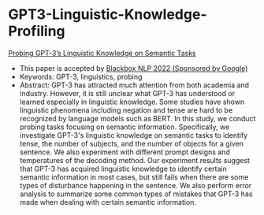 # GPT3-Linguistic-Knowledge-Profiling

[Probing GPT-3’s Linguistic Knowledge on Semantic Tasks](https://openreview.net/forum?id=7rVRbxDPslo)

- This paper is accepted by [Blackbox NLP 2022 (Sponsored by Google)](https://blackboxnlp.github.io/)
- Keywords: GPT-3, linguistics, probing
- Abstract: GPT-3 has attracted much attention from both academia and industry. However, it is still unclear what GPT-3 has understood or learned especially in linguistic knowledge. Some studies have shown linguistic phenomena including negation and tense are hard to be recognized by language models such as BERT. In this study, we conduct probing tasks focusing on semantic information. Specifically, we investigate GPT-3's linguistic knowledge on semantic tasks to identify tense, the number of subjects, and the number of objects for a given sentence. We also experiment with different prompt designs and temperatures of the decoding method. Our experiment results suggest that GPT-3 has acquired linguistic knowledge to identify certain semantic information in most cases, but still fails when there are some types of disturbance happening in the sentence. We also perform error analysis to summarize some common types of mistakes that GPT-3 has made when dealing with certain semantic information.
